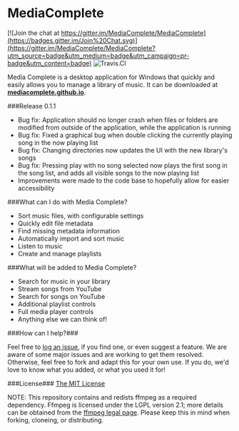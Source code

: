 # MediaComplete #

[![Join the chat at https://gitter.im/MediaComplete/MediaComplete](https://badges.gitter.im/Join%20Chat.svg)](https://gitter.im/MediaComplete/MediaComplete?utm_source=badge&utm_medium=badge&utm_campaign=pr-badge&utm_content=badge)
![Travis.CI](https://travis-ci.org/MediaComplete/MediaComplete.svg?branch=development)

Media Complete is a desktop application for Windows that quickly and easily allows you to manage a library of music. It can be downloaded at [**mediacomplete.github.io**](http://mediacomplete.github.io).

###Release 0.1.1

* Bug fix: Application should no longer crash when files or folders are modified from outside of the application, while the application is running
* Bug fix: Fixed a graphical bug when double clicking the currently playing song in the now playing list
* Bug fix: Changing directories now updates the UI with the new library's songs
* Bug fix: Pressing play with no song selected now plays the first song in the song list, and adds all visible songs to the now playing list
* Improvements were made to the code base to hopefully allow for easier accessibility

###What can I do with Media Complete?

* Sort music files, with configurable settings
* Quickly edit file metadata
* Find missing metadata information
* Automatically import and sort music
* Listen to music
* Create and manage playlists

###What will be added to Media Complete?

* Search for music in your library
* Stream songs from YouTube
* Search for songs on YouTube
* Additional playlist controls
* Full media player controls
* Anything else we can think of!


###How can I help?###

Feel free to [log an issue](https://github.com/MediaComplete/MediaComplete/issues/new), if you find one, or even suggest a feature. We are aware of some major issues and are working to get them resolved. 
Otherwise, feel free to fork and adapt this for your own use. If you do, we'd love to know what you added, or what you used it for! 

###License###
[The MIT License](http://opensource.org/licenses/MIT)

NOTE: This repository contains and redists ffmpeg as a required dependency. Ffmpeg is licensed under the LGPL version 2.1; more details can be obtained from the [ffmpeg legal page](https://ffmpeg.org/legal.html). Please keep this in mind when forking, cloneing, or distributing. 
